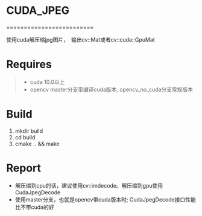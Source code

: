 <!--
 * @Author: your name
 * @Date: 2020-10-21 06:17:14
 * @LastEditTime: 2020-10-22 10:10:58
 * @LastEditors: Please set LastEditors
 * @Description: In User Settings Edit
 * @FilePath: /tensorrt/CudaJpeg/README.md
-->
# CUDA_JPEG
=========================

使用cuda解压缩jpg图片，　输出cv::Mat或者cv::cuda::GpuMat

# Requires
>+ cuda 10.0以上
>+ opencv master分支带编译cuda版本, opencv_no_cuda分支常规版本

# Build
1. mkdir build
2. cd build
3. cmake .. && make

# Report
* 解压缩到cpu的话，建议使用cv::imdecode。解压缩到gpu使用CudaJpegDecode
* 使用master分支，也就是opencv带cuda版本时; CudaJpegDecode接口性能比不带cuda的好